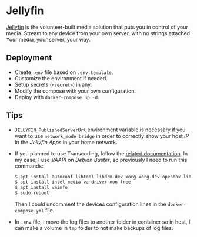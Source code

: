 # Jellyfin

[Jellyfin](https://jellyfin.org/) is the volunteer-built media solution that puts you in control of your media. Stream to any device from your own server, with no strings attached. Your media, your server, your way.

## Deployment

- Create `.env` file based on `.env.template`.
- Customize the environment if needed.
- Setup secrets (`<secret>`) in any.
- Modify the compose with your own configuration.
- Deploy with `docker-compose up -d`.

## Tips

- `JELLYFIN_PublishedServerUrl` environment variable is necessary if you want to use `network_mode bridge` in order to correctly show your host *IP* in the *Jellyfin Apps* in your home network.
- If you planned to use Transcoding, follow the [related documentation](https://jellyfin.org/docs/general/administration/hardware-acceleration.html). In my case, I use *VAAPI* on *Debian Buster*, so previously I need to run this commands:

    ```bash
    $ apt install autoconf libtool libdrm-dev xorg xorg-dev openbox libx11-dev libgl1-mesa-glx libgl1-mesa-dev
    $ apt install intel-media-va-driver-non-free
    $ apt install vainfo
    $ sudo reboot
    ```

    Then I could uncomment the devices configuration lines in the `docker-compose.yml` file.

- In `.env` file, I move the log files to another folder in container so in host, I can make a volume in `tmp` folder to not make backups of log files.
